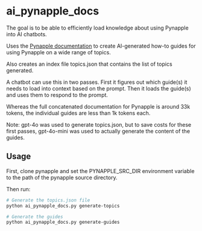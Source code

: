 # ai_pynapple_docs

The goal is to be able to efficiently load knowledge about using Pynapple into AI chatbots.

Uses the [Pynapple documentation](https://github.com/pynapple-org/pynapple/tree/main/docs) to create AI-generated how-to guides for using Pynapple on a wide range of topics.

Also creates an index file topics.json that contains the list of topics generated.

A chatbot can use this in two passes. First it figures out which guide(s) it needs to load into context based on the prompt. Then it loads the guide(s) and uses them to respond to the prompt.

Whereas the full concatenated documentation for Pynapple is around 33k tokens, the individual guides are less than 1k tokens each.

Note: gpt-4o was used to generate topics.json, but to save costs for these first passes, gpt-4o-mini was used to actually generate the content of the guides.

## Usage

First, clone pynapple and set the PYNAPPLE_SRC_DIR environment variable to the path of the pynapple source directory.

Then run:

```bash
# Generate the topics.json file
python ai_pynapple_docs.py generate-topics

# Generate the guides
python ai_pynapple_docs.py generate-guides
```


